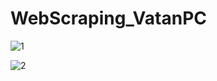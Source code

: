 # WebScraping_VatanPC
![1](https://user-images.githubusercontent.com/111143783/229361891-4ab8b3f0-9d61-459f-9c22-87bf2e6524fa.png)


![2](https://user-images.githubusercontent.com/111143783/229361896-19d88c81-cd34-4af7-b4d8-ae6c0ead7007.png)
